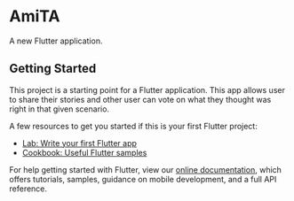# AmiTA

A new Flutter application.

## Getting Started

This project is a starting point for a Flutter application. This app allows user to share their stories and other user can vote on what they thought was right in that given scenario. 

A few resources to get you started if this is your first Flutter project:

- [Lab: Write your first Flutter app](https://flutter.dev/docs/get-started/codelab)
- [Cookbook: Useful Flutter samples](https://flutter.dev/docs/cookbook)

For help getting started with Flutter, view our
[online documentation](https://flutter.dev/docs), which offers tutorials,
samples, guidance on mobile development, and a full API reference.

